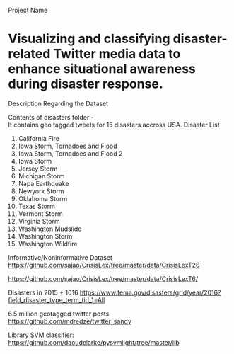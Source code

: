 Project Name <br>
<h1><b> Visualizing and classifying disaster-related Twitter media data to enhance situational awareness during disaster response. </b></h1>

Description 
Regarding the Dataset

Contents of disasters folder - 
<br>
It contains geo tagged tweets for 15 disasters accross USA.
Disaster List 
<br>
1. California Fire <br>
2. Iowa Storm, Tornadoes and Flood <br>
3. Iowa Storm, Tornadoes and Flood 2 <br>
4. Iowa Storm <br>
5. Jersey Storm <br>
6. Michigan Storm <br>
7. Napa Earthquake <br>
8. Newyork Storm <br>
9. Oklahoma Storm <br>
10. Texas Storm <br>
11. Vermont Storm <br>
12. Virginia Storm <br>
13. Washington Mudslide <br>
14. Washington Storm <br>
15. Washington Wildfire <br>


Informative/Noninformative Dataset
https://github.com/sajao/CrisisLex/tree/master/data/CrisisLexT26

https://github.com/sajao/CrisisLex/tree/master/data/CrisisLexT6/


Disasters in 2015 + 1016
https://www.fema.gov/disasters/grid/year/2016?field_disaster_type_term_tid_1=All


6.5 million geotagged twitter posts
https://github.com/mdredze/twitter_sandy

Library
SVM classifier: https://github.com/daoudclarke/pysvmlight/tree/master/lib
